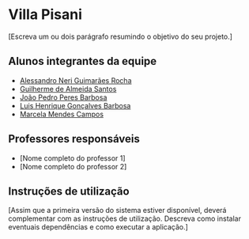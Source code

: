 # Villa Pisani

[Escreva um ou dois  parágrafo resumindo o objetivo do seu projeto.]

## Alunos integrantes da equipe

* [Alessandro Neri Guimarães Rocha](https://github.com/millionsnake)
* [Guilherme de Almeida Santos](https://github.com/guilhermeas04)
* [João Pedro Peres Barbosa](https://github.com/jaoppb)
* [Luis Henrique Gonçalves Barbosa](https://github.com/BGLuis)
* [Marcela Mendes Campos](https://github.com/marcelacamposm)

## Professores responsáveis

* [Nome completo do professor 1]
* [Nome completo do professor 2]

## Instruções de utilização

[Assim que a primeira versão do sistema estiver disponível, deverá complementar com as instruções de utilização. Descreva como instalar eventuais dependências e como executar a aplicação.]
